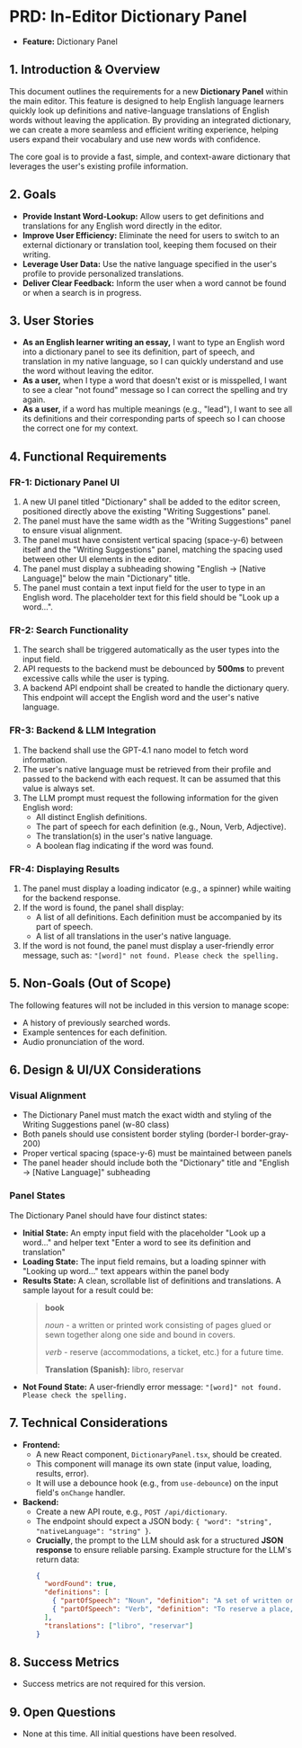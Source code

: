# PRD: In-Editor Dictionary Panel

- **Feature:** Dictionary Panel

## 1. Introduction & Overview

This document outlines the requirements for a new **Dictionary Panel** within the main editor. This feature is designed to help English language learners quickly look up definitions and native-language translations of English words without leaving the application. By providing an integrated dictionary, we can create a more seamless and efficient writing experience, helping users expand their vocabulary and use new words with confidence.

The core goal is to provide a fast, simple, and context-aware dictionary that leverages the user's existing profile information.

## 2. Goals

- **Provide Instant Word-Lookup:** Allow users to get definitions and translations for any English word directly in the editor.
- **Improve User Efficiency:** Eliminate the need for users to switch to an external dictionary or translation tool, keeping them focused on their writing.
- **Leverage User Data:** Use the native language specified in the user's profile to provide personalized translations.
- **Deliver Clear Feedback:** Inform the user when a word cannot be found or when a search is in progress.

## 3. User Stories

- **As an English learner writing an essay,** I want to type an English word into a dictionary panel to see its definition, part of speech, and translation in my native language, so I can quickly understand and use the word without leaving the editor.
- **As a user,** when I type a word that doesn't exist or is misspelled, I want to see a clear "not found" message so I can correct the spelling and try again.
- **As a user,** if a word has multiple meanings (e.g., "lead"), I want to see all its definitions and their corresponding parts of speech so I can choose the correct one for my context.

## 4. Functional Requirements

### FR-1: Dictionary Panel UI
1. A new UI panel titled "Dictionary" shall be added to the editor screen, positioned directly above the existing "Writing Suggestions" panel.
2. The panel must have the same width as the "Writing Suggestions" panel to ensure visual alignment.
3. The panel must have consistent vertical spacing (space-y-6) between itself and the "Writing Suggestions" panel, matching the spacing used between other UI elements in the editor.
4. The panel must display a subheading showing "English → [Native Language]" below the main "Dictionary" title.
5. The panel must contain a text input field for the user to type in an English word. The placeholder text for this field should be "Look up a word...".

### FR-2: Search Functionality
1. The search shall be triggered automatically as the user types into the input field.
2. API requests to the backend must be debounced by **500ms** to prevent excessive calls while the user is typing.
3. A backend API endpoint shall be created to handle the dictionary query. This endpoint will accept the English word and the user's native language.

### FR-3: Backend & LLM Integration
1. The backend shall use the GPT-4.1 nano model to fetch word information.
2. The user's native language must be retrieved from their profile and passed to the backend with each request. It can be assumed that this value is always set.
3. The LLM prompt must request the following information for the given English word:
    - All distinct English definitions.
    - The part of speech for each definition (e.g., Noun, Verb, Adjective).
    - The translation(s) in the user's native language.
    - A boolean flag indicating if the word was found.

### FR-4: Displaying Results
1. The panel must display a loading indicator (e.g., a spinner) while waiting for the backend response.
2. If the word is found, the panel shall display:
    - A list of all definitions. Each definition must be accompanied by its part of speech.
    - A list of all translations in the user's native language.
3. If the word is not found, the panel must display a user-friendly error message, such as: `"[word]" not found. Please check the spelling.`

## 5. Non-Goals (Out of Scope)

The following features will not be included in this version to manage scope:
- A history of previously searched words.
- Example sentences for each definition.
- Audio pronunciation of the word.

## 6. Design & UI/UX Considerations

### Visual Alignment
- The Dictionary Panel must match the exact width and styling of the Writing Suggestions panel (w-80 class)
- Both panels should use consistent border styling (border-l border-gray-200)
- Proper vertical spacing (space-y-6) must be maintained between panels
- The panel header should include both the "Dictionary" title and "English → [Native Language]" subheading

### Panel States
The Dictionary Panel should have four distinct states:
- **Initial State:** An empty input field with the placeholder "Look up a word..." and helper text "Enter a word to see its definition and translation"
- **Loading State:** The input field remains, but a loading spinner with "Looking up word..." text appears within the panel body
- **Results State:** A clean, scrollable list of definitions and translations. A sample layout for a result could be:
  > **book**
  >
  > *noun* - a written or printed work consisting of pages glued or sewn together along one side and bound in covers.
  >
  > *verb* - reserve (accommodations, a ticket, etc.) for a future time.
  >
  > **Translation (Spanish):** libro, reservar
- **Not Found State:** A user-friendly error message: `"[word]" not found. Please check the spelling.`

## 7. Technical Considerations

- **Frontend:**
  - A new React component, `DictionaryPanel.tsx`, should be created.
  - This component will manage its own state (input value, loading, results, error).
  - It will use a debounce hook (e.g., from `use-debounce`) on the input field's `onChange` handler.
- **Backend:**
  - Create a new API route, e.g., `POST /api/dictionary`.
  - The endpoint should expect a JSON body: `{ "word": "string", "nativeLanguage": "string" }`.
  - **Crucially**, the prompt to the LLM should ask for a structured **JSON response** to ensure reliable parsing. Example structure for the LLM's return data:
    ```json
    {
      "wordFound": true,
      "definitions": [
        { "partOfSpeech": "Noun", "definition": "A set of written or printed pages, usually bound with a protective cover." },
        { "partOfSpeech": "Verb", "definition": "To reserve a place, ticket, or service in advance." }
      ],
      "translations": ["libro", "reservar"]
    }
    ```

## 8. Success Metrics

- Success metrics are not required for this version.

## 9. Open Questions

- None at this time. All initial questions have been resolved.
